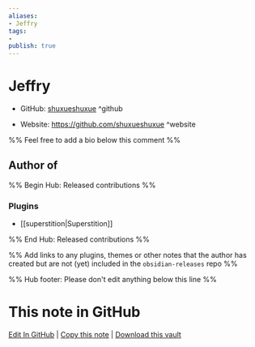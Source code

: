 ```yaml
---
aliases:
- Jeffry
tags:
- 
publish: true
---
```


# Jeffry

- GitHub: [shuxueshuxue](https://github.com/shuxueshuxue/) ^github
<!-- - Discord: `@` ^discord-->
- Website: <https://github.com/shuxueshuxue> ^website
<!-- - [[Publish sites|Publish site]]: <https://> ^publish-->

%% Feel free to add a bio below this comment %%


## Author of

%% Begin Hub: Released contributions %%
### Plugins
- [[superstition|Superstition]]

%% End Hub: Released contributions %%

%% Add links to any plugins, themes or other notes that the author has created but are not (yet) included in the `obsidian-releases` repo %%

<!--
### Unlisted plugins
-->

<!--
### Others
-->

<!--
## Sponsor this author
-->

<!-- - [[GitHub sponsors]]: [Sponsor @shuxueshuxue on GitHub Sponsors](https://github.com/sponsors/shuxueshuxue) ^github-sponsor-->
<!-- - [[Buy me a coffee]]: <https://> ^buy-me-a-coffee-->
<!-- - [[PayPal]]: <https://> ^paypal-->
<!-- - [[Patreon]]: <https://> ^patreon-->

<!--
## Follow this author
-->

<!-- - [[YouTube Channels|On YouTube]]: <https://> ^youtube-->
<!-- - Twitter: <https://> ^twitter-->
<!-- - ... -->

%% Hub footer: Please don't edit anything below this line %%

# This note in GitHub

<span class="git-footer">[Edit In GitHub](https://github.dev/obsidian-community/obsidian-hub/blob/main/01%20-%20Community/People/shuxueshuxue.md "git-hub-edit-note") | [Copy this note](https://raw.githubusercontent.com/obsidian-community/obsidian-hub/main/01%20-%20Community/People/shuxueshuxue.md "git-hub-copy-note") | [Download this vault](https://github.com/obsidian-community/obsidian-hub/archive/refs/heads/main.zip "git-hub-download-vault") </span>
